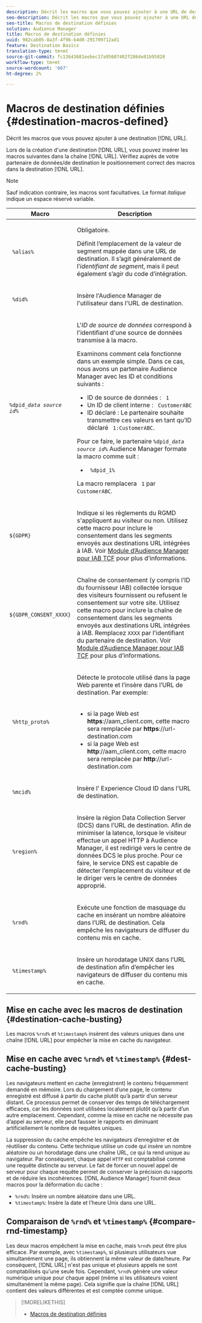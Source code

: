```yaml
---
description: Décrit les macros que vous pouvez ajouter à une URL de destination.
seo-description: Décrit les macros que vous pouvez ajouter à une URL de destination.
seo-title: Macros de destination définies
solution: Audience Manager
title: Macros de destination définies
uuid: 982cab05-8a3f-4f96-b4d0-291709712ad1
feature: Destination Basics
translation-type: tm+mt
source-git-commit: fc13643681eebec17a95607482f2864e81b95820
workflow-type: tm+mt
source-wordcount: '667'
ht-degree: 2%

---
```



# Macros de destination définies {#destination-macros-defined}

Décrit les macros que vous pouvez ajouter à une destination [!DNL URL].

<!-- destination-macros.xml -->

Lors de la création d&#39;une destination [!DNL URL], vous pouvez insérer les macros suivantes dans la chaîne [!DNL URL]. Vérifiez auprès de votre partenaire de données/de destination le positionnement correct des macros dans la destination [!DNL URL].

>[!NOTE]
>
>Sauf indication contraire, les macros sont facultatives. Le format *italique* indique un espace réservé variable.

<table id="table_2C532EFB9DAE41B08714753EBD7DFB05"> 
 <thead> 
  <tr> 
   <th colname="col1" class="entry"> Macro </th> 
   <th colname="col2" class="entry"> Description </th> 
  </tr> 
 </thead>
 <tbody> 
  <tr> 
   <td colname="col1"> <p> <code> %alias%</code> </p> </td> 
   <td colname="col2"> <p>Obligatoire. </p> <p>Définit l’emplacement de la valeur de segment mappée dans une URL de destination. Il s’agit généralement de l’<i>identifiant de segment</i>, mais il peut également s’agir du code d’intégration. </p> </td> 
  </tr> 
  <tr> 
   <td colname="col1"> <p> <code> %did%</code> </p> </td> 
   <td colname="col2"> <p>Insère l'Audience Manager <span class="keyword"> de l'utilisateur</span> dans l'URL de destination. </p> </td> 
  </tr> 
  <tr> 
   <td colname="col1"> <p> <code>%dpid_<i>data source id</i>%</code> </p> </td> 
   <td colname="col2"> <p>L'<i>ID de source de données</i> correspond à l'identifiant d'une source de données transmise à la macro. </p> <p>Examinons comment cela fonctionne dans un exemple simple. Dans ce cas, nous avons un partenaire <span class="keyword"> Audience Manager</span> avec les ID et conditions suivants : </p> 
    <ul id="ul_697508B437EB4090B121AFA5D519AFBE"> 
     <li id="li_32D9F72A7D1543A892DC7E1529E98A96">ID de source de données : <code> 1</code> </li> 
     <li id="li_099F5B63D2244B5AADA9B26CB6152E6B">Un ID de client interne : <code> CustomerABC</code> </li> 
     <li id="li_0D9FE501C16444DDB388C8E934E5A8C6">ID déclaré : Le partenaire souhaite transmettre ces valeurs en tant qu’ID déclaré <code> 1:CustomerABC</code>. </li> 
    </ul> <p>Pour ce faire, le partenaire <code>%dpid_<i>data source id</i>%</code> <span class="keyword"> Audience Manager</span> formate la macro comme suit : </p> 
    <ul class="simplelist"> 
     <li> <code> %dpid_1%</code> </li> 
    </ul> <p>La macro remplacera <code> 1</code> par <code> CustomerABC</code>. </p> </td> 
  </tr> 
  <tr>
    <td><p><code>${GDPR}</code></p></td>
    <td><p>Indique si les règlements du RGMD s'appliquent au visiteur ou non. Utilisez cette macro pour inclure le consentement dans les segments envoyés aux destinations URL intégrées à IAB. Voir <a href="../../overview/data-security-and-privacy/aam-iab-plugin.md">Module d’Audience Manager pour IAB TCF</a> pour plus d’informations.</p></td>
  </tr>
   <tr>
    <td><code>${GDPR_CONSENT_XXXX}</code></p></td>
    <td><p>Chaîne de consentement (y compris l’ID du fournisseur IAB) collectée lorsque des visiteurs fournissent ou refusent le consentement sur votre site. Utilisez cette macro pour inclure la chaîne de consentement dans les segments envoyés aux destinations URL intégrées à IAB. Remplacez <code>XXXX</code> par l'identifiant du partenaire de destination. Voir <a href="../../overview/data-security-and-privacy/aam-iab-plugin.md">Module d’Audience Manager pour IAB TCF</a> pour plus d’informations. </p></td>
  </tr>
  <tr> 
   <td colname="col1"> <p><code> %http_proto%</code> </p> </td> 
   <td colname="col2"> <p>Détecte le protocole utilisé dans la page Web parente et l’insère dans l’URL de destination. Par exemple:
     <br> 
     <ul id="ul_026F56EC46E94D9EB1153557C0F65325"> 
      <li id="li_B41EF140CC274CB68FE7213DD8B908C0">si la page Web est <b>https</b>://aam_client.com, cette macro sera remplacée par <b>https</b>://url-destination.com </li> 
      <li id="li_BDCD6EA69B004A92BA6981952341BD77">si la page Web est <b>http</b>://aam_client.com, cette macro sera remplacée par <b>http</b>://url-destination.com </li> 
     </ul> </p> </td> 
  </tr> 
  <tr> 
   <td colname="col1"> <p><code> %mcid%</code> </p> </td> 
   <td colname="col2"> <p>Insère l'<span class="keyword"> Experience Cloud</span> ID dans l'URL de destination. </p> </td> 
  </tr> 
  <tr> 
   <td colname="col1"> <p><code> %region%</code> </p> </td> 
   <td colname="col2"> <p>Insère la région <span class="wintitle"> Data Collection Server (DCS)</span> dans l’URL de destination. Afin de minimiser la latence, lorsque le visiteur effectue un appel HTTP à <span class="keyword"> Audience Manager</span>, il est redirigé vers le centre de données <span class="wintitle"> DCS</span> le plus proche. Pour ce faire, le service DNS est capable de détecter l’emplacement du visiteur et de le diriger vers le centre de données approprié. </p> </td> 
  </tr> 
  <tr> 
   <td colname="col1"> <p> <code> %rnd%</code> </p> </td> 
   <td colname="col2"> <p>Exécute une fonction de masquage du cache en insérant un nombre aléatoire dans l’URL de destination. Cela empêche les navigateurs de diffuser du contenu mis en cache. </p> </td> 
  </tr> 
  <tr> 
   <td colname="col1"> <p> <code> %timestamp%</code> </p> </td> 
   <td colname="col2"> <p>Insère un horodatage UNIX dans l’URL de destination afin d’empêcher les navigateurs de diffuser du contenu mis en cache. </p> </td> 
  </tr> 
 </tbody> 
</table>

## Mise en cache avec les macros de destination {#destination-cache-busting}

Les macros `%rnd%` et `%timestamp%` insèrent des valeurs uniques dans une chaîne [!DNL URL] pour empêcher la mise en cache du navigateur.

## Mise en cache avec `%rnd%` et `%timestamp%` {#dest-cache-busting}

<!-- c_dest_cache_busting.xml -->

Les navigateurs mettent en cache (enregistrent) le contenu fréquemment demandé en mémoire. Lors du chargement d’une page, le contenu enregistré est diffusé à partir du cache plutôt qu’à partir d’un serveur distant. Ce processus permet de conserver des temps de téléchargement efficaces, car les données sont utilisées localement plutôt qu’à partir d’un autre emplacement. Cependant, comme la mise en cache ne nécessite pas d’appel au serveur, elle peut fausser le rapports en diminuant artificiellement le nombre de requêtes uniques.

La suppression du cache empêche les navigateurs d’enregistrer et de réutiliser du contenu. Cette technique utilise un code qui insère un nombre aléatoire ou un horodatage dans une chaîne URL, ce qui la rend unique au navigateur. Par conséquent, chaque appel `HTTP` est comptabilisé comme une requête distincte au serveur. Le fait de forcer un nouvel appel de serveur pour chaque requête permet de conserver la précision du rapports et de réduire les incohérences. [!DNL Audience Manager] fournit deux macros pour la déformation du cache :

* `%rnd%`: Insère un nombre aléatoire dans une URL.
* `%timestamp%`: Insère la date et l’heure Unix dans une URL.

## Comparaison de `%rnd%` et `%timestamp%` {#compare-rnd-timestamp}

Les deux macros empêchent la mise en cache, mais `%rnd%` peut être plus efficace. Par exemple, avec `%timestamp%`, si plusieurs utilisateurs vue simultanément une page, ils obtiennent la même valeur de date/heure. Par conséquent, [!DNL URL] n&#39;est pas unique et plusieurs appels ne sont comptabilisés qu&#39;une seule fois. Cependant, `%rnd%` génère une valeur numérique unique pour chaque appel (même si les utilisateurs voient simultanément la même page). Cela signifie que la chaîne [!DNL URL] contient des valeurs différentes et est comptée comme unique.

>[!MORELIKETHIS]
>
>* [Macros de destination définies](../../features/destinations/destination-macros.md#destination-macros-defined)